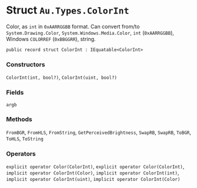 # Struct `Au.Types.ColorInt`

Color, as `int` in `0xAARRGGBB` format. Can convert from/to `System.Drawing.Color`, `System.Windows.Media.Color`, `int` (`0xAARRGGBB`), Windows `COLORREF` (`0xBBGGRR`), string.

```
public record struct ColorInt : IEquatable<ColorInt>
```

### Constructors

`ColorInt(int, bool?)`, `ColorInt(uint, bool?)`

### Fields

`argb`

### Methods

`FromBGR`, `FromHLS`, `FromString`, `GetPerceivedBrightness`, `SwapRB`, `SwapRB`, `ToBGR`, `ToHLS`, `ToString`

### Operators

`explicit operator Color(ColorInt)`, `explicit operator Color(ColorInt)`, `implicit operator ColorInt(Color)`, `implicit operator ColorInt(int)`, `implicit operator ColorInt(uint)`, `implicit operator ColorInt(Color)`